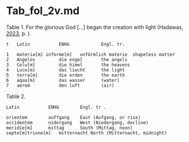 # Tab_fol_2v.md

Table 1. For the glorious God [...] began the creation with light (Hadawas, [2023](), p. ). 
~~~
t	Latin			ENHG			Engl. tr.

1	materia[m] informe[m]	unförmlich materie	shapeless matter
2	Angelos			die engel		the angels
3	Celu[m]			die himel		the heavens
4	Luce[m]			das liecht		the light
5	terra[m]		die erden		the earth
6	aqua[m]			das wasser		(water)
7	aerem			den luft		(air)
~~~

Table 2.
~~~
Latin			ENHG		Engl. tr .

orientem		auffgang	East (Aufgang, or rise)
occidentem		nidergang	West (Niedergang, decline)
meridie[m]		mittag		South (Mittag, noon)
septe[m]trione[m]	mitternacht	North (Mitternacht, midnight)
~~~
